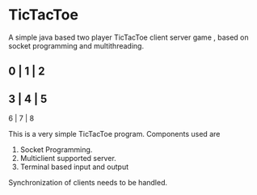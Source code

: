 # TicTacToe
A simple java based two player TicTacToe client server game , based on socket programming and multithreading. 

0 | 1 | 2
---------
3 | 4 | 5
---------
6 | 7 | 8


This is a very simple TicTacToe program. Components used are
1. Socket Programming.
2. Multiclient supported server. 
3. Terminal based input and output 

Synchronization of clients needs to be handled. 

